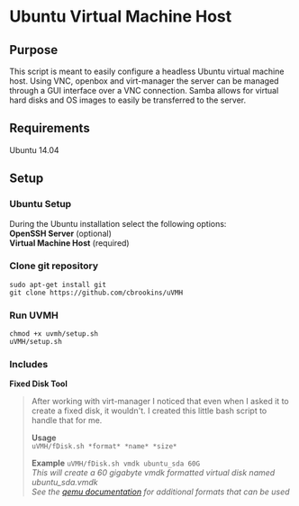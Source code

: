 Ubuntu Virtual Machine Host
===========================

## Purpose
This script is meant to easily configure a headless Ubuntu virtual machine host.  Using VNC, openbox and virt-manager the server can be managed through a GUI interface over a VNC connection.  Samba allows for virtual hard disks and OS images to easily be transferred to the server.  

## Requirements
Ubuntu 14.04

## Setup

### Ubuntu Setup
During the Ubuntu installation select the following options:  
**OpenSSH Server** (optional)  
**Virtual Machine Host** (required)

### Clone git repository
`sudo apt-get install git`  
`git clone https://github.com/cbrookins/uVMH`  

### Run UVMH
`chmod +x uvmh/setup.sh`  
`uVMH/setup.sh`

### Includes
**Fixed Disk Tool**
> After working with virt-manager I noticed that even when I asked it to create a fixed disk, it wouldn't.  I created this little bash script to handle that for me.  
>
> **Usage**  
> `uVMH/fDisk.sh *format* *name* *size*`
> 
> **Example**
> `uVMH/fDisk.sh vmdk ubuntu_sda 60G`  
> *This will create a 60 gigabyte vmdk formatted virtual disk named ubuntu_sda.vmdk*  
> *See the [qemu documentation](http://qemu.weilnetz.de/qemu-doc.html#disk_005fimages_005fformats) for additional formats that can be used*
